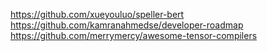 https://github.com/xueyouluo/speller-bert
https://github.com/kamranahmedse/developer-roadmap
https://github.com/merrymercy/awesome-tensor-compilers